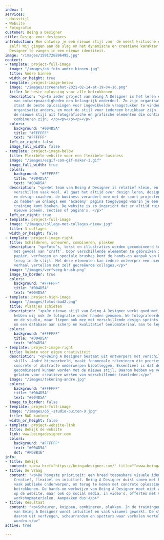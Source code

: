 ```yaml
---
index: 1
services:
- Huisstijl
- Website
- Fotografie
customer: Being a Designer
title: Design voor designers
introduction: Hoe ontwerp je een nieuwe stijl voor de meest kritische ogen - van designers
  zelf? Wij gingen aan de slag om het dynamische en creatieve karakter van Being A
  Designer te vangen in een nieuwe identiteit.
image: "/images/1591728896495.jpg"
content:
- template: project-full-image
  image: "/images/ob_foto-andre-binnen.jpg"
  title: Andre binnen
  width_or_height: true
- template: project-image-below
  image: "/images/screenshot-2021-02-14-at-19-04-16.png"
  title: De beste oplossing voor alle betrokkenen
  description: "<p>In ieder project van Being A Designer is het leren en toepassen
    van ontwerpvaardigheden een belangrijk onderdeel. Zo zijn organisaties zelf in
    staat de beste oplossingen voor ingewikkelde vraagstukken te vinden. Toch is elke
    organisatie anders, en moet de stijl voor iedereen bruikbaar zijn. Daarom bestaat
    de nieuwe stijl uit fotografische en grafische elementen die continu opnieuw te
    combineren zijn. </p><p></p><p></p>"
  colors:
    background: "#004D5A"
    title: "#FFFFFF"
    text: "#FFFFFF"
  left_or_right: false
  image_full_width: false
- template: project-image-below
  title: Flexibele website voor een flexibele business
  image: "/images/ezgif-com-gif-maker-1.gif"
  image_full_width: true
  colors:
    background: "#FFFFFF"
    title: "#004D5A"
    text: "#004D5A"
  description: "<p>Het team van Being A Designer is relatief klein, en de opdrachten
    verschillen vaak veel. Al gaat het altijd over design leren, design toepassen
    en design coachen, de business verandert mee met de soort projecten die er spelen.
    Zo hebben we onlangs een 'academy' pagina toegevoegd waarin je een design gerelateerde
    training kunt boeken. De website is zo ingericht dat er altijd ruimte is voor
    nieuwe ideeën, secties of pagina's. </p>"
  left_or_right: true
- template: project-full-image
  image: "/images/collage-met-collages-nieuw.jpg"
  title: 3 collages
  width_or_height: false
- template: project-image-right
  title: Schilderen, scheuren, combineren, plakken
  description: "<p>Foto’s, tekst en illustraties worden gecombineerd tot een collage
    met gevoel van ‘craft’. Door verschillende elementen te gebruiken zoals gescheurd
    papier, verfvegen en speciale brushes komt de hands-on aanpak van Being A Designer
    terug in de stijl. Met deze elementen kan iedere ontwerper een nieuw en eigen
    verhaal vertellen met zelf gecreëerde collages.</p>"
  image: "/images/verfveeg-brush.png"
  image_to_border: true
  colors:
    background: "#FFFFFF"
    title: "#004D5A"
    text: "#004D5A"
- template: project-high-image
  image: "/images/fotos-bad2.png"
  title: Plaatjes schieten
  description: "<p>De nieuwe stijl van Being A Designer werkt goed met foto's. Daarom
    hebben wij ook de fotografie onder handen genomen. We fotografeerden het team
    en de studio, maar liepen ook mee met verschillende design sprints en trainingen
    om een database aan scherp en kwalitatief beeldmateriaal aan te leggen.</p>"
  colors:
    background: "#FFFFFF"
    title: "#004D5A"
    text: "#004D5A"
- template: project-image-right
  title: Ruimte voor eigen creativiteit
  description: "<p>Being A Designer bestaat uit ontwerpers met verschillende creatieve
    skills. André bijvoorbeeld, maakt fenomenale tekeningen die precies de juiste
    concrete of abstracte onderwerpen blootleggen. Essentieel is dat deze tekeningen
    gecombineerd kunnen worden met de nieuwe stijl. Daarom hebben we veel ruimte over
    gelaten voor creatieve werken van verschillende teamleden.</p>"
  image: "/images/tekening-andre.jpg"
  colors:
    background: "#FFFFFF"
    title: "#004D5A"
    text: "#004D5A"
  image_to_border: false
- template: project-full-image
  image: "/images/ob_-studio-buiten-9.jpg"
  title: BAD kantoor
  width_or_height: false
- template: project-website-link
  title: Bekijk de website
  link: www.beingadesigner.com
  colors:
    background: "#FFFFFF"
    text: "#004D5A"
    dot: "#FDBB1E"
info:
- title: Bekijk
  content: <p><a href="https://beingadesigner.com/" title="">www.beingadesigner.com</a></p>
- title: De Vraag
  content: "<p>De hoogste prioriteit: een breed toepasbare visuele identiteit. Uitstraling?
    Creatief, flexibel en intuïtief. Being A Designer duikt samen met klanten in abstracte,
    vaak publieke onderwerpen, om terug te komen met concrete oplossingen voor alle
    betrokkenen. De hands-on werkwijze van Being A Designer moet niet alleen terugkomen
    op de website, maar ook op social media, in video's, offertes met verhalen en
    workshopmaterialen. Aanpakken dus!</p>"
- title: Resultaat
  content: "<p>Scheuren, knippen, combineren, plakken. In de trainingen en trajecten
    van Being A Designer wordt intuïtief en vaak visueel gewerkt. De stijl bestaat
    daarom uit verfvegen, scheurranden en spetters waar verhalen verteld mee kunnen
    worden.</p>"
active: true

---
```

